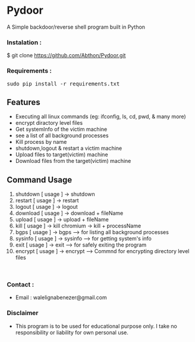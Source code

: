 # Pydoor
A Simple backdoor/reverse shell program built in Python
<br>
### Instalation :

$ git clone https://github.com/Abthon/Pydoor.git
<br>
### Requirements :

<pre>
sudo pip install -r requirements.txt
</pre>

## Features

* Executing all linux commands (eg: ifconfig, ls, cd, pwd, & many more)
* encrypt diractory level files 
* Get systemInfo of the victim machine
* see a list of all background processes
* Kill process by name
* shutdown,logout & restart a victim machine
* Upload files to target(victim) machine
* Download files from the target(victim) machine

## Command Usage

1) shutdown [ usage ] -> shutdown
2) restart  [ usage ] -> restart
3) logout   [ usage ] -> logout
4) download [ usage ] -> download + fileName
5) upload   [ usage ] -> upload + fileName
6) kill     [ usage ] -> kill chromium   -> kill + processName
7) bgps     [ usage ] -> bgps --> for listing all background processes
8) sysinfo  [ usage ] -> sysinfo --> for getting system's info
9) exit     [ usage ] -> exit --> for safely exiting the program
10) encrypt [ usage ] -> encrypt --> Commnd for encrypting directory level files

<br>

### Contact :
<ul>
  <li> Email : walelignabenezer@gmail.com</li>
</ul>


### Disclaimer

* This program is to be used for educational purpose only. I take no responsibility or liability for own personal use.

